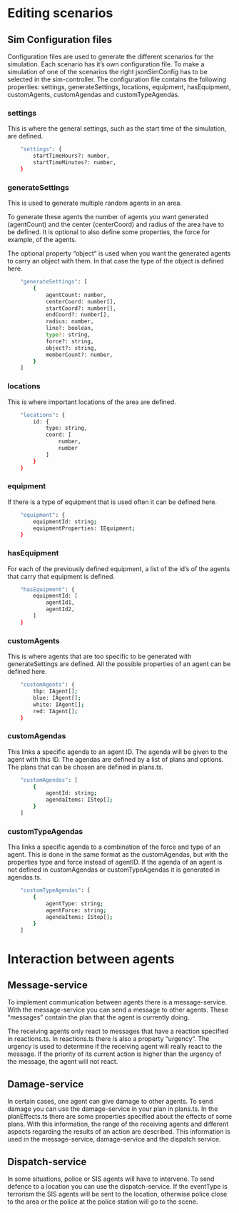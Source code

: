 # Editing scenarios

## Sim Configuration files
Configuration files are used to generate the different scenarios for the simulation. Each scenario has it’s own configuration file. 
To make a simulation of one of the scenarios the right jsonSimConfig has to be selected in the sim-controller.
The configuration file contains the following properties: settings, generateSettings, locations, equipment, hasEquipment, customAgents, customAgendas and customTypeAgendas.

### settings
This is where the general settings, such as the start time of the simulation, are defined.
```bash
    "settings": {
        startTimeHours?: number,
        startTimeMinutes?: number,
    }
```

### generateSettings
This is used to generate multiple random agents in an area.

To generate these agents the number of agents you want generated (agentCount) and the center (centerCoord) and radius of the area have to be defined. It is optional to also define some properties, the force for example, of the agents.

The optional property “object” is used when you want the generated agents to carry an object with them. In that case the type of the object is defined here.
```bash
    "generateSettings": [
        {
            agentCount: number,
            centerCoord: number[],
            startCoord?: number[],
            endCoord?: number[],
            radius: number,
            line?: boolean,
            type?: string,
            force?: string,
            object?: string,
            memberCount?: number,
        }
    ]
```

### locations
This is where important locations of the area are defined. 
```bash
    "locations": {
        id: {
            type: string,
            coord: [
                number,
                number
            ]
        }
    }
```

### equipment
If there is a type of equipment that is used often it can be defined here.
```bash
    "equipment": {
        equipmentId: string;
        equipmentProperties: IEquipment;
    }
```

### hasEquipment
For each of the previously defined equipment, a list of the id’s of the agents that carry that equipment is defined. 
```bash
    "hasEquipment": {
        equipmentId: [
            agentId1,
            agentId2,
        ]
    }
```

### customAgents
This is where agents that are too specific to be generated with generateSettings are defined. All the possible properties of an agent can be defined here.
```bash
    "customAgents": {
        tbp: IAgent[];
        blue: IAgent[];
        white: IAgent[];
        red: IAgent[];
    }
```

### customAgendas
This links a specific agenda to an agent ID. The agenda will be given to the agent with this ID. The agendas are defined by a list of plans and options. The plans that can be chosen are defined in plans.ts. 
```bash
    "customAgendas": [
        {
            agentId: string;
            agendaItems: IStep[];
        }
    ]
```

### customTypeAgendas
This links a specific agenda to a combination of the force and type of an agent. This is done in the same format as the customAgendas, but with the properties type and force instead of agentID. 
If the agenda of an agent is not defined in customAgendas or customTypeAgendas it is generated in agendas.ts.
```bash
    "customTypeAgendas": [
        {
            agentType: string;
            agentForce: string;
            agendaItems: IStep[];
        }
    ]
```

# Interaction between agents
## Message-service

To implement communication between agents there is a message-service. With the message-service you can send a message to other agents. These “messages” contain the plan that the agent is currently doing.

The receiving agents only react to messages that have a reaction specified in reactions.ts. In reactions.ts there is also a property “urgency”. The urgency is used to determine if the receiving agent will really react to the message. If the priority of its current action is higher than the urgency of the message, the agent will not react.

## Damage-service

In certain cases, one agent can give damage to other agents. To send damage you can use the damage-service in your plan in plans.ts. In the planEffects.ts there are some properties specified about the effects of some plans. With this information, the range of the receiving agents and different aspects regarding the results of an action are described. This information is used in the message-service, damage-service and the dispatch service.

## Dispatch-service

In some situations, police or SIS agents will have to intervene. To send defence to a location you can use the dispatch-service. If the eventType is terrorism the SIS agents will be sent to the location, otherwise police close to the area or the police at the police station will go to the scene.